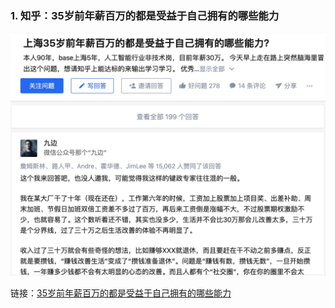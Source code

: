 ### 1. 知乎：35岁前年薪百万的都是受益于自己拥有的哪些能力

![](asset/20211004.jpg)

链接：[35岁前年薪百万的都是受益于自己拥有的哪些能力](https://www.zhihu.com/question/430806666/answer/1605415717)